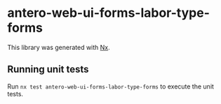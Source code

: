 # antero-web-ui-forms-labor-type-forms

This library was generated with [Nx](https://nx.dev).

## Running unit tests

Run `nx test antero-web-ui-forms-labor-type-forms` to execute the unit tests.
